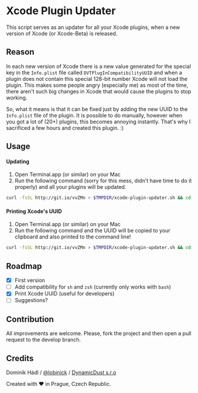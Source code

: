 # Xcode Plugin Updater

This script serves as an updater for all your Xcode plugins, when a new version of Xcode (or Xcode-Beta) is released.  

## Reason

In each new version of Xcode there is a new value generated for the special key in the `Info.plist` file called `DVTPlugInCompatibilityUUID` and when a plugin does not contain this special 128-bit number Xcode will not load the plugin. This makes some people angry (especially me) as most of the time, there aren't such big changes in Xcode that would cause the plugins to stop working.

So, what it means is that it can be fixed just by adding the new UUID to the `Info.plist` file of the plugin. It is possible to do manually, however when you got a lot of (20+) plugins, this becomes annoying instantly. That's why I sacrificed a few hours and created this plugin. :)

## Usage

#### Updating
1. Open Terminal.app (or similar) on your Mac
2. Run the following command (sorry for this mess, didn't have time to do it properly) and all your plugins will be updated.

```sh
curl -fsSL http://git.io/vvZMn > $TMPDIR/xcode-plugin-updater.sh && cd $TMPDIR && chmod 755 xcode-plugin-updater.sh && ./xcode-plugin-updater.sh && rm -rf xcode-plugin-updater.sh && cd
```

#### Printing Xcode's UUID
1. Open Terminal.app (or similar) on your Mac
2. Run the following command and the UUID will be copied to your clipboard and also printed to the command line!

```sh
curl -fsSL http://git.io/vvZMn > $TMPDIR/xcode-plugin-updater.sh && cd $TMPDIR && chmod 755 xcode-plugin-updater.sh && ./xcode-plugin-updater.sh print && rm -rf xcode-plugin-updater.sh && cd
```

## Roadmap

- [x] First version
- [ ] Add compatibility for `sh` and `zsh` (currently only works with `bash`)
- [x] Print Xcode UUID (useful for developers)
- [ ] Suggestions?

## Contribution
All improvements are welcome. Please, fork the project and then open a pull request to the develop branch.

## Credits
Dominik Hádl / [@lobinick](http://twitter.com/lobinick) / [DynamicDust s.r.o](http://www.dynamicdust.com)

Created with ♥ in Prague, Czech Republic.
